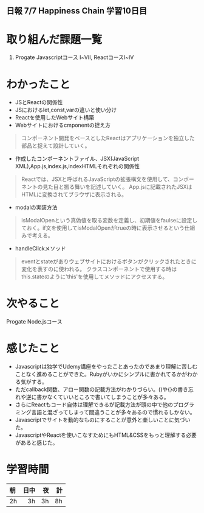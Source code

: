 ## 日報 7/7 Happiness Chain 学習10日目

# 取り組んだ課題一覧 
1. Progate Javascriptコース Ⅰ~Ⅶ, ReactコースⅠ~Ⅳ

# わかったこと

+ JSとReactの関係性
+ JSにおけるlet,const,varの違いと使い分け
+ Reactを使用したWebサイト構築
+ Webサイトにおけるcmponentの捉え方
> コンポーネント開発をベースとしたReactはアプリケーションを独立した部品と捉えて設計していく。
+ 作成したコンポーネントファイル、JSX(JavaScript XML),App.js,index.js,indexHTMLそれぞれの関係性
> Reactでは、JSXと呼ばれるJavaScriptの拡張構文を使用して、コンポーネントの見た目と振る舞いを記述していく。
> App.jsに記載されたJSXはHTMLに変換されてブラウザに表示される。
+ modalの実装方法
> isModalOpenという真偽値を取る変数を定義し、初期値をfaulseに設定しておく。if文を使用してisModalOpenがtrueの時に表示させるという仕組みで考える。
+ handleClickメソッド
> eventとstateがありウェブサイトにおけるボタンがクリックされたときに変化を表すのに使われる。
> クラスコンポーネントで使用する時はthis.stateのように'this'を使用してメソッドにアクセスする。

# 次やること
Progate Node.jsコース

# 感じたこと

+ Javascriptは独学でUdemy講座をやったことあったのであまり理解に苦しむことなく進めることができた。Rubyがいかにシンプルに書かれてるかがわかる気がする。
+ ただcallback関数、アロー関数の記載方法がわかりづらい。()や{}の書き忘れや逆に書かなくていいところで書いてしまうことが多々ある。
+ さらにReactもコード自体は理解できるが記載方法が頭の中で他のプログラミング言語と混ざってしまって間違うことが多々あるので慣れるしかない。
+ Javascriptでサイトを動的なものにすることが意外と楽しいことに気づいた。
+ JavascriptやReactを使いこなすためにもHTML&CSSをもっと理解する必要があると感じた。

  
# 学習時間

| 朝           | 日中          | 夜              | 計              |
| :----------|------------:|-------------:|-------------:|
| 2h           | 3h            | 3h              |  8h            |
